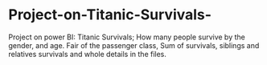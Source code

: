 # Project-on-Titanic-Survivals-
Project on power BI: Titanic Survivals; How many people survive by the gender, and age. Fair of the passenger class, Sum of survivals, siblings and relatives survivals and whole details in the files.
